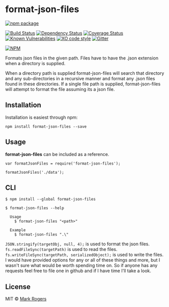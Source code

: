 # format-json-files

[![npm package](https://nodei.co/npm/format-json-files.png?downloads=true&downloadRank=true&stars=true)](https://nodei.co/npm/format-json-files/)

[![Build Status](https://img.shields.io/travis/m4bwav/format-json-files/master.svg)](https://travis-ci.org/m4bwav/format-json-files)
[![Dependency Status](https://img.shields.io/david/m4bwav/format-json-files.svg)](https://david-dm.org/m4bwav/format-json-files)
[![Coverage Status](https://img.shields.io/coveralls/m4bwav/format-json-files/master.svg)](https://coveralls.io/github/m4bwav/format-json-files?branch=master)
[![Known Vulnerabilities](https://snyk.io/test/npm/format-json-files/badge.svg?style=flat-square)](https://snyk.io/test/npm/format-json-files)
[![XO code style](https://img.shields.io/badge/code_style-XO-5ed9c7.svg)](https://github.com/sindresorhus/xo)
[![Gitter](https://badges.gitter.im/m4bwav/format-json-files.svg)](https://gitter.im/m4bwav/format-json-files?utm_source=badge&utm_medium=badge&utm_campaign=pr-badge)  
  
[![NPM](https://nodei.co/npm-dl/format-json-files.png?months=3)](https://nodei.co/npm/format-json-files/)

Formats json files in the given path.  Files have to have the .json extension when a directory is supplied.

When a directory path is supplied format-json-files will search that directory and any sub-directories in a recursive manner and format any .json files found in these directories.  If a single file path is supplied, format-json-files will attempt to format the file assuming its a json file.

## Installation

Installation is easiest through npm:

`npm install format-json-files --save`


## Usage

**format-json-files** can be included as a reference.

```
var formatJsonFiles = require('format-json-files');

formatJsonFiles('./data');

```

## CLI

```
$ npm install --global format-json-files
```

```
$ format-json-files --help

  Usage
    $ format-json-files "<path>"

  Example
    $ format-json-files ".\"
```

`JSON.stringify(targetObj, null, 4);` is used to format the json files. `fs.readFileSync(targetPath)` is used to read the files. `fs.writeFileSync(targetPath, serializedObject);` is used to write the files. I would have provided options for any or all of these things and more, but I wasn't sure what would be worth spending time on.  So if anyone has any requests feel free to file one in github and if I have time I'll take a look.
## License

MIT © [Mark Rogers](http://www.markdavidrogers.com)
